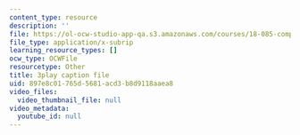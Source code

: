 ```yaml
---
content_type: resource
description: ''
file: https://ol-ocw-studio-app-qa.s3.amazonaws.com/courses/18-085-computational-science-and-engineering-i-fall-2008/897e8c01765d5681acd3b8d9118aaea8_4ctngXQrmDc.vtt
file_type: application/x-subrip
learning_resource_types: []
ocw_type: OCWFile
resourcetype: Other
title: 3play caption file
uid: 897e8c01-765d-5681-acd3-b8d9118aaea8
video_files:
  video_thumbnail_file: null
video_metadata:
  youtube_id: null
---
```

